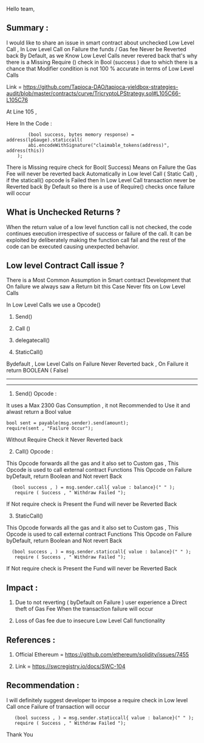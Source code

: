 Hello team,

## Summary :

I would like to share an issue in smart contract about unchecked Low Level Call , In Low Level Call on Failure the funds / Gas fee Never be Reverted back By Default, as we Know Low Level Calls never revered back that's why there is a Missing Require () check in Bool (success ) due to which there is a chance that Modifier condition is not 100 % accurate in terms of Low Level Calls


Link = https://github.com/Tapioca-DAO/tapioca-yieldbox-strategies-audit/blob/master/contracts/curve/TricryptoLPStrategy.sol#L105C66-L105C76


At Line 105 ,

Here In the Code :

            (bool success, bytes memory response) = address(lpGauge).staticcall(
            abi.encodeWithSignature("claimable_tokens(address)", address(this))
        );

There is Missing require check for Bool( Success) Means on Failure the  Gas Fee will never be reverted back Automatically in Low level Call ( Static Call) ,  if the staticall() opcode is Failed then In Low Level Call transaction never be Reverted back By Default so there is a use of Require() checks once failure will occur

## What is Unchecked Returns ?

When the return value of a low level function call is not checked, the code continues execution irrespective of success or failure of the call. It can be exploited by deliberately making the function call fail and the rest of the code can be executed causing unexpected behavior.

## Low  level Contract Call issue ?

There is a Most Common Assumption in Smart contract Development that On failure we always saw a Return bit this Case Never fits on Low Level Calls

In Low Level Calls we use a Opcode() 

1. Send()

2. Call ()

3. delegatecall()

4. StaticCall()

Bydefault , Low Level Calls on Failure Never Reverted back , On Failure it return BOOLEAN ( False)


-------------------------------------------------------------------------------------------------------------------------------------
--------------------------------------------------------------------------------------------------------------------------------------

1. Send() Opcode :

It uses a Max 2300 Gas Consumption , it not Recommended to Use it  and alwast return a Bool value 

    bool sent = payable(msg.sender).send(amount);
    require(sent , "Failure Occur");

Without Require Check it Never Reverted back 


2. Call() Opcode :

This Opcode forwards all the gas and it also set to Custom gas , This Opcode is used  to call external contract Functions 
This Opcode on Failure byDefault, return Boolean and Not revert Back

      (bool success , ) = msg.sender.call{ value : balance}(" " );
       require ( Success , " Withdraw Failed ");

If Not require check is Present the Fund will never be Reverted Back

3.  StaticCall()

This Opcode forwards all the gas and it also set to Custom gas , This Opcode is used  to call external contract Functions 
This Opcode on Failure byDefault, return Boolean and Not revert Back

      (bool success , ) = msg.sender.staticcall{ value : balance}(" " );
       require ( Success , " Withdraw Failed ");

If Not require check is Present the Fund will never be Reverted Back


## Impact :

1.  Due to not  reverting  ( byDefault on Failure )  user experience a Direct theft of  Gas Fee When  the transaction failure will occur 

2.  Loss of Gas fee due to insecure Low Level Call functionality


## References :

1. Official Ethereum = https://github.com/ethereum/solidity/issues/7455

2. Link = https://swcregistry.io/docs/SWC-104

## Recommendation :


I will definitely suggest developer to impose a require check in Low level Call once Failure of transaction will occur

  
       (bool success , ) = msg.sender.staticcall{ value : balance}(" " );
       require ( Success , " Withdraw Failed ");


Thank You



